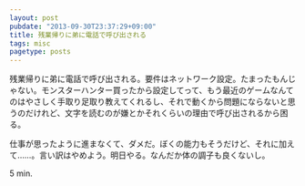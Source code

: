 ```yaml
---
layout: post
pubdate: "2013-09-30T23:37:29+09:00"
title: 残業帰りに弟に電話で呼び出される
tags: misc
pagetype: posts
---
```

残業帰りに弟に電話で呼び出される。要件はネットワーク設定。たまったもんじゃない。モンスターハンター買ったから設定してって、もう最近のゲームなんてのはやさしく手取り足取り教えてくれるし、それで動くから問題にならないと思うのだけれど、文字を読むのが嫌とかそれくらいの理由で呼び出されるから困る。

仕事が思ったように進まなくて、ダメだ。ぼくの能力もそうだけど、それに加えて……。言い訳はやめよう。明日やる。なんだか体の調子も良くないし。

5 min.
